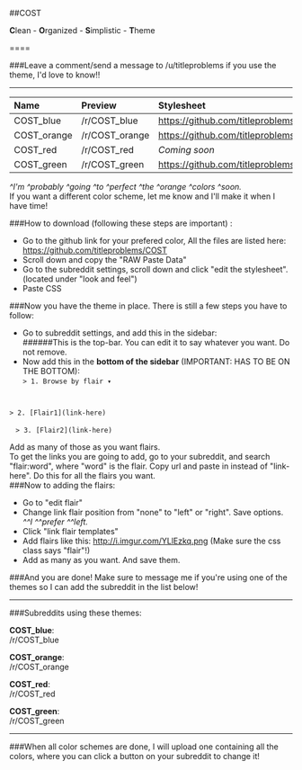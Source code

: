 ##COST  

**C**lean - **O**rganized - **S**implistic - **T**heme  

====
  
###Leave a comment/send a message to /u/titleproblems if you use the theme, I'd love to know!!  
  
*****  
  
| Name   | Preview   | Stylesheet     | Image preview |
|:-----------|:------------|:-------------|:-------------|
|COST_blue|/r/COST_blue| https://github.com/titleproblems/COST/blob/master/COST_blue.css | http://i.imgur.com/LkSGecc.png |
|COST_orange  |/r/COST_orange| https://github.com/titleproblems/COST/blob/master/COST_orange.css | http://i.imgur.com/OsFZnz5.png |
|COST_red       |/r/COST_red|*Coming soon*  | *Coming soon* |
|COST_green|/r/COST_green| https://github.com/titleproblems/COST/blob/master/COST_green.css | *Coming soon* |
  
*^I'm ^probably ^going ^to ^perfect ^the ^orange ^colors ^soon.*  
If you want a different color scheme, let me know and I'll make it when I have time!
  
###How to download (following these steps are important) :  
* Go to the github link for your prefered color, All the files are listed here: https://github.com/titleproblems/COST
* Scroll down and copy the "RAW Paste Data"
* Go to the subreddit settings, scroll down and click "edit the stylesheet". (located under "look and feel")  
* Paste CSS  
  
###Now you have the theme in place. There is still a few steps you have to follow:  
* Go to subreddit settings, and add this in the sidebar:  
    ######This is the top-bar. You can edit it to say whatever you want. Do not remove.  
* Now add this in the **bottom of the sidebar** (IMPORTANT: HAS TO BE ON THE BOTTOM):  
`> 1. Browse by flair ▾  `

`
`

`> 2. [Flair1](link-here) ` 

`
`
`> 3. [Flair2](link-here)`  

Add as many of those as you want flairs.  
To get the links you are going to add, go to your subreddit, and search "flair:word", where "word" is the flair. Copy url and paste in instead of "link-here". Do this for all the flairs you want.  
###Now to adding the flairs:  
* Go to "edit flair"
* Change link flair position from "none" to "left" or "right". Save options. *^^I ^^prefer ^^left.*
* Click "link flair templates"  
* Add flairs like this: http://i.imgur.com/YLlEzkq.png (Make sure the css class says "flair"!)  
* Add as many as you want. And save them.  
  
###And you are done! Make sure to message me if you're using one of the themes so I can add the subreddit in the list below!  
  
*****  
  
###Subreddits using these themes:  
  
**COST_blue**:  
/r/COST_blue  
  
**COST_orange**:  
/r/COST_orange  
  
**COST_red**:  
/r/COST_red  
  
**COST_green**:  
/r/COST_green  
  
*****  
  
###When all color schemes are done, I will upload one containing all the colors, where you can click a button on your subreddit to change it!
